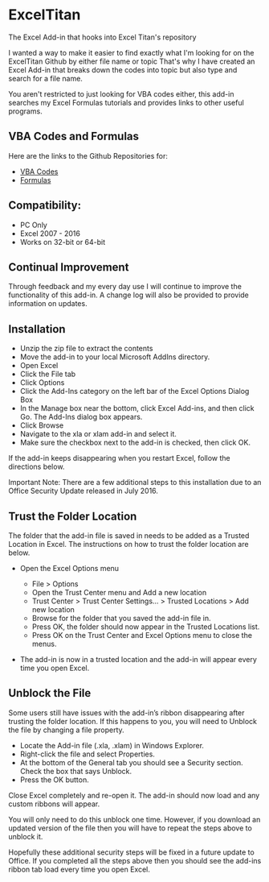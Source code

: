 # ExcelTitan
The Excel Add-in that hooks into Excel Titan's repository

I wanted a way to make it easier to find exactly what I'm looking for on the ExcelTitan Github by either file name or topic That's why I have created an Excel Add-in that breaks down the codes into topic but also type and search for a file name.

You aren't restricted to just looking for VBA codes either, this add-in searches my Excel Formulas tutorials and provides links to other useful programs.

## VBA Codes and Formulas
Here are the links to the Github Repositories for:
- [VBA Codes](https://github.com/ExcelTitan/vbaCodes)
- [Formulas](https://github.com/ExcelTitan/Excel_Formulas)

## Compatibility: 
- PC Only
- Excel 2007 - 2016
- Works on 32-bit or 64-bit

## Continual Improvement
Through feedback and my every day use I will continue to improve the functionality of this add-in. 
A change log will also be provided to provide information on updates.

## Installation

- Unzip the zip file to extract the contents
- Move the add-in to your local Microsoft AddIns directory.
- Open Excel
- Click the File tab
- Click Options
- Click the Add-Ins category on the left bar of the Excel Options Dialog Box
- In the Manage box near the bottom, click Excel Add-ins, and then click Go. The Add-Ins dialog box appears.
- Click Browse
- Navigate to the xla or xlam add-in and select it.
- Make sure the checkbox next to the add-in is checked, then click OK.

If the add-in keeps disappearing when you restart Excel, follow the directions below.

Important Note: There are a few additional steps to this installation due to an Office Security Update released in July 2016.


## Trust the Folder Location

The folder that the add-in file is saved in needs to be added as a Trusted Location in Excel. The instructions on how to trust 
the folder location are below.

-  Open the Excel Options menu
   - File > Options
   - Open the Trust Center menu and Add a new location
   - Trust Center > Trust Center Settings… > Trusted Locations > Add new location
   - Browse for the folder that you saved the add-in file in.
   - Press OK, the folder should now appear in the Trusted Locations list.
   - Press OK on the Trust Center and Excel Options menu to close the menus.

-  The add-in is now in a trusted location and the add-in will appear every time you open Excel.


## Unblock the File
Some users still have issues with the add-in’s ribbon disappearing after trusting the folder location. If this happens to you, 
you will need to Unblock the file by changing a file property.

- Locate the Add-in file (.xla, .xlam) in Windows Explorer.
- Right-click the file and select Properties.
- At the bottom of the General tab you should see a Security section. Check the box that says Unblock.
- Press the OK button.

Close Excel completely and re-open it. The add-in should now load and any custom ribbons will appear.

You will only need to do this unblock one time. However, if you download an updated version of the file then you will have to 
repeat the steps above to unblock it.

Hopefully these additional security steps will be fixed in a future update to Office. If you completed all the steps above then 
you should see the add-ins ribbon tab load every time you open Excel.
